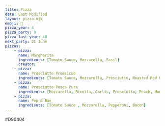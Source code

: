 ```yaml
---
title: Pizza
date: Last Modified
layout: pizza.njk
emoji: 🍕
pizza_year: 4
pizza_party: 0
pizza_last_year: 40
next_party: 21 June
pizzas:
    - pizza:
      name: Margherita
      ingredients: [Tomato Sauce, Mozzarella, Basil]
      creator: 
    - pizza:
      name: Prosciutto Promsicuo
      ingredients: [Tomato Sauce, Mozzarella, Prosciutto, Roasted Red Peppers, Basil ]
    - pizza:
      name: Prosciutto Pesca Pura
      ingredients: [Mozzarella, Ricotta, Garlic, Prosciutto, Peach, Honey, Balsamic vinegar]
    - pizza:
      name: Pep & Bae
      ingredients: [Tomato Sauce , Mozzarella, Pepperoni, Bacon]
---
```


#D90404